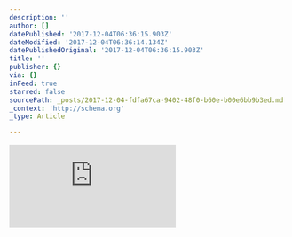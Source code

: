 ```yaml
---
description: ''
author: []
datePublished: '2017-12-04T06:36:15.903Z'
dateModified: '2017-12-04T06:36:14.134Z'
datePublishedOriginal: '2017-12-04T06:36:15.903Z'
title: ''
publisher: {}
via: {}
inFeed: true
starred: false
sourcePath: _posts/2017-12-04-fdfa67ca-9402-48f0-b60e-b00e6bb9b3ed.md
_context: 'http://schema.org'
_type: Article

---
```

![](https://the-grid-user-content.s3-us-west-2.amazonaws.com/20a6563b-410e-4fd1-b6c3-e86470b38081.htm)